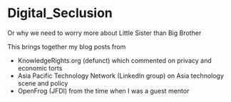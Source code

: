 # Digital_Seclusion
Or why we need to worry more about Little Sister than Big Brother

This brings together my blog posts from
* KnowledgeRights.org (defunct) which commented on privacy and economic torts
* Asia Pacific Technology Network (LinkedIn group) on Asia technology scene and policy
* OpenFrog (JFDI) from the time when I was a guest mentor

